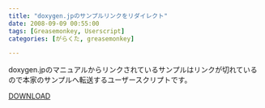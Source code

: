 ```yaml
---
title: "doxygen.jpのサンプルリンクをリダイレクト"
date: 2008-09-09 00:55:00
tags: [Greasemonkey, Userscript]
categories: [がらくた, greasemonkey]

---
```


doxygen.jpのマニュアルからリンクされているサンプルはリンクが切れているので本家のサンプルへ転送するユーザースクリプトです。
	  
[DOWNLOAD][1] 

 [1]: /files/doxygen_jp_sample_redirect.user.js
